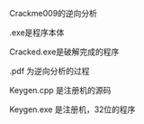 
Crackme009的逆向分析

.exe是程序本体

Cracked.exe是破解完成的程序

.pdf 为逆向分析的过程

Keygen.cpp 是注册机的源码

Keygen.exe 是注册机，32位的程序
